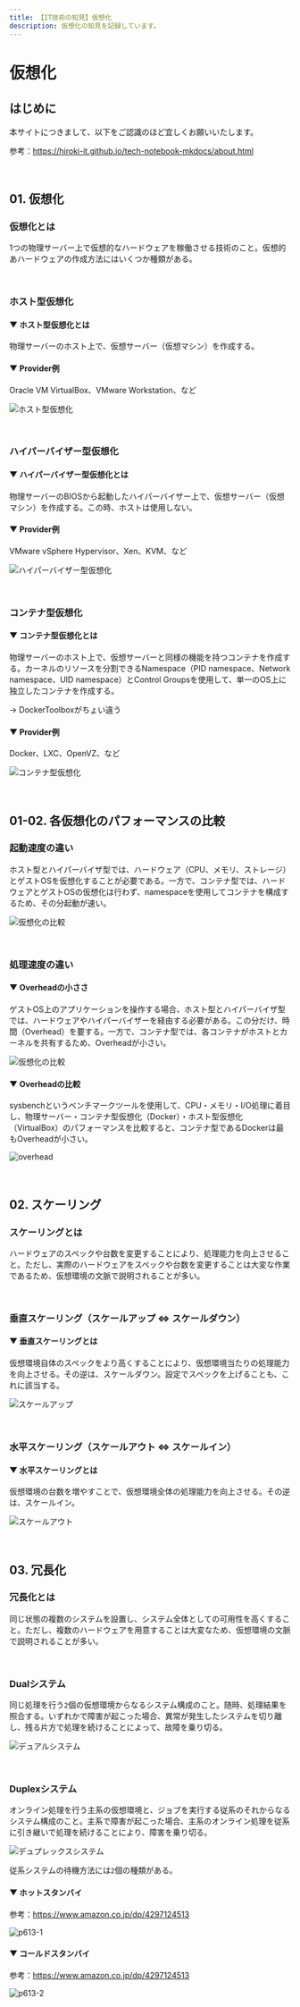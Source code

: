```yaml
---
title: 【IT技術の知見】仮想化
description: 仮想化の知見を記録しています。
---
```


# 仮想化

## はじめに

本サイトにつきまして、以下をご認識のほど宜しくお願いいたします。

参考：https://hiroki-it.github.io/tech-notebook-mkdocs/about.html

<br>

## 01. 仮想化

### 仮想化とは

1つの物理サーバー上で仮想的なハードウェアを稼働させる技術のこと。仮想的あハードウェアの作成方法にはいくつか種類がある。

<br>

### ホスト型仮想化

#### ▼ ホスト型仮想化とは

物理サーバーのホスト上で、仮想サーバー（仮想マシン）を作成する。

#### ▼ Provider例

Oracle VM VirtualBox、VMware Workstation、など

![ホスト型仮想化](https://user-images.githubusercontent.com/42175286/60386396-3afbd080-9acf-11e9-9094-f61aa839dc04.png)

<br>

### ハイパーバイザー型仮想化

#### ▼ ハイパーバイザー型仮想化とは

物理サーバーのBIOSから起動したハイパーバイザー上で、仮想サーバー（仮想マシン）を作成する。この時、ホストは使用しない。

#### ▼ Provider例

VMware vSphere Hypervisor、Xen、KVM、など

![ハイパーバイザー型仮想化](https://user-images.githubusercontent.com/42175286/60386395-3afbd080-9acf-11e9-9fbe-6287753cb43a.png)

<br>

### コンテナ型仮想化

#### ▼ コンテナ型仮想化とは

物理サーバーのホスト上で、仮想サーバーと同様の機能を持つコンテナを作成する。カーネルのリソースを分割できるNamespace（PID namespace、Network namespace、UID namespace）とControl Groupsを使用して、単一のOS上に独立したコンテナを作成する。

→ DockerToolboxがちょい違う

#### ▼ Provider例

Docker、LXC、OpenVZ、など

![コンテナ型仮想化](https://user-images.githubusercontent.com/42175286/60386394-3afbd080-9acf-11e9-96fd-321a88dbadc5.png)

<br>

## 01-02. 各仮想化のパフォーマンスの比較

### 起動速度の違い

ホスト型とハイパーバイザ型では、ハードウェア（CPU、メモリ、ストレージ）とゲストOSを仮想化することが必要である。一方で、コンテナ型では、ハードウェアとゲストOSの仮想化は行わず、namespaceを使用してコンテナを構成するため、その分起動が速い。

![仮想化の比較](https://raw.githubusercontent.com/hiroki-it/tech-notebook/master/images/仮想化の比較.png)

<br>

### 処理速度の違い

#### ▼ Overheadの小ささ

ゲストOS上のアプリケーションを操作する場合、ホスト型とハイパーバイザ型では、ハードウェアやハイパーバイザーを経由する必要がある。この分だけ、時間（Overhead）を要する。一方で、コンテナ型では、各コンテナがホストとカーネルを共有するため、Overheadが小さい。

![仮想化の比較](https://raw.githubusercontent.com/hiroki-it/tech-notebook/master/images/仮想化の比較.png)

#### ▼ Overheadの比較

sysbenchというベンチマークツールを使用して、CPU・メモリ・I/O処理に着目し、物理サーバー・コンテナ型仮想化（Docker）・ホスト型仮想化（VirtualBox）のパフォーマンスを比較すると、コンテナ型であるDockerは最もOverheadが小さい。

![overhead](https://user-images.githubusercontent.com/42175286/60386476-27049e80-9ad0-11e9-92d8-76eed8927392.png)

<br>

## 02. スケーリング

### スケーリングとは

ハードウェアのスペックや台数を変更することにより、処理能力を向上させること。ただし、実際のハードウェアをスペックや台数を変更することは大変な作業であるため、仮想環境の文脈で説明されることが多い。

<br>

### 垂直スケーリング（スケールアップ ⇔ スケールダウン）

#### ▼ 垂直スケーリングとは

仮想環境自体のスペックをより高くすることにより、仮想環境当たりの処理能力を向上させる。その逆は、スケールダウン。設定でスペックを上げることも、これに該当する。

![スケールアップ](https://raw.githubusercontent.com/hiroki-it/tech-notebook/master/images/スケールアップ.png)

<br>

### 水平スケーリング（スケールアウト ⇔ スケールイン）

#### ▼ 水平スケーリングとは

仮想環境の台数を増やすことで、仮想環境全体の処理能力を向上させる。その逆は、スケールイン。

![スケールアウト](https://raw.githubusercontent.com/hiroki-it/tech-notebook/master/images/スケールアウト.png)

<br>

## 03. 冗長化

### 冗長化とは

同じ状態の複数のシステムを設置し、システム全体としての可用性を高くすること。ただし、複数のハードウェアを用意することは大変なため、仮想環境の文脈で説明されることが多い。

<br>

### Dualシステム

同じ処理を行う```2```個の仮想環境からなるシステム構成のこと。随時、処理結果を照合する。いずれかで障害が起こった場合、異常が発生したシステムを切り離し、残る片方で処理を続けることによって、故障を乗り切る。

![デュアルシステム](https://raw.githubusercontent.com/hiroki-it/tech-notebook/master/images/デュアルシステム.png)

<br>

### Duplexシステム

オンライン処理を行う主系の仮想環境と、ジョブを実行する従系のそれからなるシステム構成のこと。主系で障害が起こった場合、主系のオンライン処理を従系に引き継いで処理を続けることにより、障害を乗り切る。

![デュプレックスシステム](https://raw.githubusercontent.com/hiroki-it/tech-notebook/master/images/デュプレックスシステム.png)

従系システムの待機方法には```2```個の種類がある。

#### ▼ ホットスタンバイ

参考：https://www.amazon.co.jp/dp/4297124513

![p613-1](https://raw.githubusercontent.com/hiroki-it/tech-notebook/master/images/p613-1.png)

#### ▼ コールドスタンバイ

参考：https://www.amazon.co.jp/dp/4297124513

![p613-2](https://raw.githubusercontent.com/hiroki-it/tech-notebook/master/images/p613-2.png)

<br>

